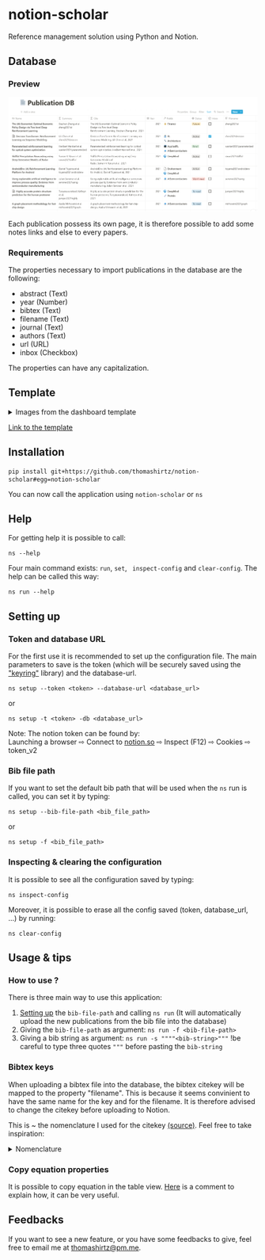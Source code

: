# notion-scholar

Reference management solution using Python and Notion. 

## Database 

### Preview

![publication-database](images/notion-scholar-0-database.png)

Each publication possess its own page, it is therefore possible to add some notes links and else to every papers.
### Requirements

The properties necessary to import publications in the database are the following:
* abstract (Text)
* year (Number)
* bibtex (Text)
* filename (Text)
* journal (Text)
* authors (Text)
* url (URL)
* inbox (Checkbox)  

The properties can have any capitalization.

## Template 

<details><summary>Images from the dashboard template</summary>
  
### Preview
![inbox](images/notion-scholar-1-inbox.png)
![fields](images/notion-scholar-2-fields.png)
![by-status](images/notion-scholar-3-by-status.png)
![by-field](images/notion-scholar-4-by-field.png)  
![by-filename](images/notion-scholar-5-by-filename.png)  
### Field page  
![field-page](images/notion-scholar-6-field-page.png)

</details>

[Link to the template](https://thomashirtz.notion.site/notion-scholar-a212906553b34a03bcb81c89837cedf6)


## Installation

```
pip install git+https://github.com/thomashirtz/notion-scholar#egg=notion-scholar
```
You can now call the application using `notion-scholar` or `ns`

## Help

For getting help it is possible to call:
```
ns --help
```

Four main command exists: `run`, `set`, ` inspect-config` and `clear-config`. The help can be called this way:
```
ns run --help
```

## Setting up 

### Token and database URL
For the first use it is recommended to set up the configuration file. The main parameters to save is the token (which will be securely saved using the ["keyring"](https://pypi.org/project/keyring/) library) and the database-url.
```
ns setup --token <token> --database-url <database_url>
```
or
```
ns setup -t <token> -db <database_url>
```
Note: The notion token can be found by:   
Launching a browser ⇨ Connect to [notion.so](https://www.notion.so/) ⇨ Inspect (F12) ⇨ Cookies ⇨ token_v2


### Bib file path
If you want to set the default bib path that will be used when the `ns` run is called, you can set it by typing:
```
ns setup --bib-file-path <bib_file_path>
```
or
```
ns setup -f <bib_file_path>
```

### Inspecting & clearing the configuration

It is possible to see all the configuration saved by typing:
```
ns inspect-config
```
Moreover, it is possible to erase all the config saved (token, database_url, ...) by running:
```
ns clear-config
```

## Usage & tips

### How to use ?

There is three main way to use this application:

1. [Setting up](###-Bib-file-path) the `bib-file-path` and calling `ns run` (It will automatically upload the new publications from the bib file into the database)
2. Giving the `bib-file-path` as argument: `ns run -f <bib-file-path>`
3. Giving a bib string as argument: `ns run -s """"<bib-string>"""` !be careful to type three quotes `"""` before pasting the `bib-string`

### Bibtex keys

When uploading a bibtex file into the database, the bibtex citekey will be mapped to the property "filename". This is because it seems convinient to have the same name for the key and for the filename. It is therefore advised to change the citekey before uploading to Notion.

This is ~ the nomenclature I used for the citekey [(source)](https://academia.stackexchange.com/a/139742). Feel free to take inspiration:

<details><summary>Nomenclature</summary>

`aaaayyyyxxxx.pdf`

**Where:**  
- `aaaa`: Name of the first author (variable length)
- `yyyy`: Year of publication (fixed length)
- `xxxx`: First word of title, minus articles and other small words (variable length)

**For example:**  
Attention Is All You Need, Ashish Vaswani et al., 2017

**Would give:**  
`vaswani2017attention.pdf`

If two paper publish the same year, with the same beginning of the word, I add a `1` and `2` depending on which one was first release.

For example:  
- Soft Actor-Critic Algorithms and Applications, Tuomas Haarnoja et al., 2018
  `haarnoja2018soft1.pdf`
- Soft Actor-Critic: Off-Policy Maximum Entropy Deep Reinforcement Learning with a Stochastic Actor, Tuomas Haarnoja et al., 2018
  `haarnoja2018soft2.pdf`

</details>
    
### Copy equation properties

It is possible to copy equation in the table view. [Here](https://www.reddit.com/r/Notion/comments/erdtad/comment/ff4zefs/?utm_source=share&utm_medium=web2x&context=3) is a comment to explain how, it can be very useful.

## Feedbacks

If you want to see a new feature, or you have some feedbacks to give, feel free to email me at [thomashirtz@pm.me](mailto:thomashirtz@pm.me).
